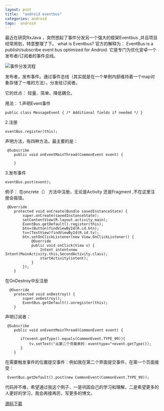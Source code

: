 ```yaml
---
layout: post
title:  "android eventbus"
categories: android
tags:  android
---
```




最近在研究RxJava ，突然想起了事件分发另一个强大的框架Eventbus ,并且项目经常用到，特意整理了下。
what is Eventbus?
官方的解释为：
EventBus is a publish/subscribe event bus optimized for Android.
它是专门为优化安卓一个 发布者/订阅者的事件总线。


![事件分发流程](http://img.blog.csdn.net/20160622183052058)

<!--more-->

发布者，发布事件。通过事件总线（其实就是在一个单例内部维持着一个map对象存储了一堆的方法），分发给订阅者。

它的优点：
轻量、简单、降低耦合。

用法：
1.声明Event事件
```
public class MessageEvent { /* Additional fields if needed */ }
```
2.注册

```
eventBus.register(this);
```
声明方法，有四种方法，最主要的是：

```
 @Subscribe
    public void onEventMainThread(CommonEvent event) {
    
    }
```
3.发布事件

```
eventBus.post(event);
```

例子：
在oncrete（） 方法中注册，无论是Activity 还是Fragment ,不在这里注册会报错。
```
 @Override
    protected void onCreate(Bundle savedInstanceState) {
        super.onCreate(savedInstanceState);
        setContentView(R.layout.activity_main);
        EventBus.getDefault().register(this);
        btn=(Button)findViewById(R.id.btn);
        tv=(TextView)findViewById(R.id.tv);
        btn.setOnClickListener(new View.OnClickListener() {
            @Override
            public void onClick(View v) {
                Intent intent=new Intent(MainActivity.this,SecondActivity.class);
                startActivity(intent);
            }
        });
    }
```

在OnDestroy中反注册

```
  @Override
    protected void onDestroy() {
        super.onDestroy();
        EventBus.getDefault().unregister(this);
    }
```
声明订阅者：
```
 @Subscribe
    public void onEventMainThread(CommonEvent event) {

       if(event.getType().equals(CommonEvent.TYPE_99)){
           tv.setText("从第二个页面来的：eventtype="+event.getType());
       }
    }
```
在需要触发事件的位置提交事件：例如我在第二个界面提交事件，在第一个页面接受：

```
 EventBus.getDefault().post(new CommonEvent(CommonEvent.TYPE_99));
```

代码并不难，希望通过我这个例子，一是巩固自己的学习和理解，二是希望更多的人更好的学习，我会再接再厉，写更多的博文。

[源码下载](http://download.csdn.net/detail/forezp/9556776)


